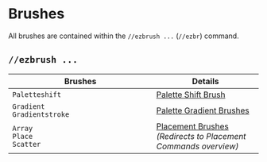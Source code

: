 # Brushes

All brushes are contained within the `//ezbrush ...` (`//ezbr`) command.

## `//ezbrush ...`

<table><thead><tr><th width="274">Brushes</th><th>Details</th></tr></thead><tbody><tr><td><code>Paletteshift</code></td><td><a href="palette-shift-brush.md">Palette Shift Brush</a></td></tr><tr><td><code>Gradient</code><br><code>Gradientstroke</code></td><td><a href="palette-gradient-brushes.md">Palette Gradient Brushes</a></td></tr><tr><td><code>Array</code><br><code>Place</code><br><code>Scatter</code></td><td><a href="../../commands/placement/">Placement Brushes</a><br><em>(Redirects to Placement Commands overview)</em></td></tr></tbody></table>

